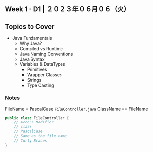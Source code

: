 ## **Week 1** - D1 |  ２０２３年０６月０６（火）

## Topics to Cover
- Java Fundamentals
    - Why Java?
    - Compiled vs Runtime
    - Java Naming Conventions
    - Java Syntax
    - Variables & DataTypes
        - Primitives
        - Wrapper Classes
        - Strings
        - Type Casting

### Notes

FileName = PascalCase `FileController.java`
ClassName == FileName
```java
public class FileController {
    // Access Modifier
    // class
    // PascalCase
    // Same as the file name
    // Curly Braces
}
```